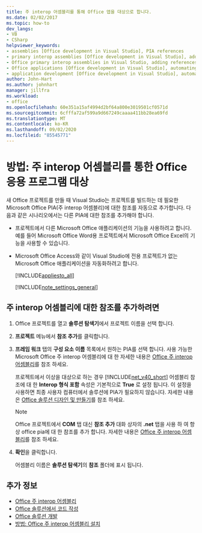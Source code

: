 ```yaml
---
title: 주 interop 어셈블리를 통해 Office 앱을 대상으로 합니다.
ms.date: 02/02/2017
ms.topic: how-to
dev_langs:
- VB
- CSharp
helpviewer_keywords:
- assemblies [Office development in Visual Studio], PIA references
- primary interop assemblies [Office development in Visual Studio], adding references to
- Office primary interop assemblies in Visual Studio, adding references to
- Office applications [Office development in Visual Studio], automating
- application development [Office development in Visual Studio], automating
author: John-Hart
ms.author: johnhart
manager: jillfra
ms.workload:
- office
ms.openlocfilehash: 60e351a15af4994d2bf64a800e3019501cf0571d
ms.sourcegitcommit: 6cfffa72af599a9d667249caaaa411bb28ea69fd
ms.translationtype: MT
ms.contentlocale: ko-KR
ms.lasthandoff: 09/02/2020
ms.locfileid: "85545771"
---
```

# <a name="how-to-target-office-applications-through-primary-interop-assemblies"></a>방법: 주 interop 어셈블리를 통한 Office 응용 프로그램 대상
  새 Office 프로젝트를 만들 때 Visual Studio는 프로젝트를 빌드하는 데 필요한 Microsoft Office PIA(주 interop 어셈블리)에 대한 참조를 자동으로 추가합니다. 다음과 같은 시나리오에서는 다른 PIA에 대한 참조를 추가해야 합니다.

- 프로젝트에서 다른 Microsoft Office 애플리케이션의 기능을 사용하려고 합니다. 예를 들어 Microsoft Office Word용 프로젝트에서 Microsoft Office Excel의 기능을 사용할 수 있습니다.

- Microsoft Office Access와 같이 Visual Studio에 전용 프로젝트가 없는 Microsoft Office 애플리케이션을 자동화하려고 합니다.

  [!INCLUDE[appliesto_all](../vsto/includes/appliesto-all-md.md)]

  [!INCLUDE[note_settings_general](../sharepoint/includes/note-settings-general-md.md)]

## <a name="to-add-a-reference-to-a-primary-interop-assembly"></a>주 interop 어셈블리에 대한 참조를 추가하려면

1. Office 프로젝트를 열고 **솔루션 탐색기**에서 프로젝트 이름을 선택 합니다.

2. **프로젝트** 메뉴에서 **참조 추가**를 클릭합니다.

3. **프레임 워크** 탭의 **구성 요소 이름** 목록에서 원하는 PIA를 선택 합니다. 사용 가능한 Microsoft Office 주 interop 어셈블리에 대 한 자세한 내용은 [Office 주 interop 어셈블리](../vsto/office-primary-interop-assemblies.md)를 참조 하세요.

     프로젝트에서 이상을 대상으로 하는 경우 [!INCLUDE[net_v40_short](../sharepoint/includes/net-v40-short-md.md)] 어셈블리 참조에 대 한 **Interop 형식 포함** 속성은 기본적으로 **True** 로 설정 됩니다. 이 설정을 사용하면 최종 사용자 컴퓨터에서 솔루션에 PIA가 필요하지 않습니다. 자세한 내용은 [Office 솔루션 디자인 및 만들기](../vsto/designing-and-creating-office-solutions.md)를 참조 하세요.

    > [!NOTE]
    > Office 프로젝트에서 **COM** 탭 대신 **참조 추가** 대화 상자의 **.net** 탭을 사용 하 여 항상 office pia에 대 한 참조를 추가 합니다. 자세한 내용은 [Office 주 interop 어셈블리](../vsto/office-primary-interop-assemblies.md)를 참조 하세요.

4. **확인**을 클릭합니다.

     어셈블리 이름은 **솔루션 탐색기**의 **참조** 폴더에 표시 됩니다.

## <a name="see-also"></a>추가 정보
- [Office 주 interop 어셈블리](../vsto/office-primary-interop-assemblies.md)
- [Office 솔루션에서 코드 작성](../vsto/writing-code-in-office-solutions.md)
- [Office 솔루션 개발](../vsto/developing-office-solutions.md)
- [방법: Office 주 interop 어셈블리 설치](../vsto/how-to-install-office-primary-interop-assemblies.md)
